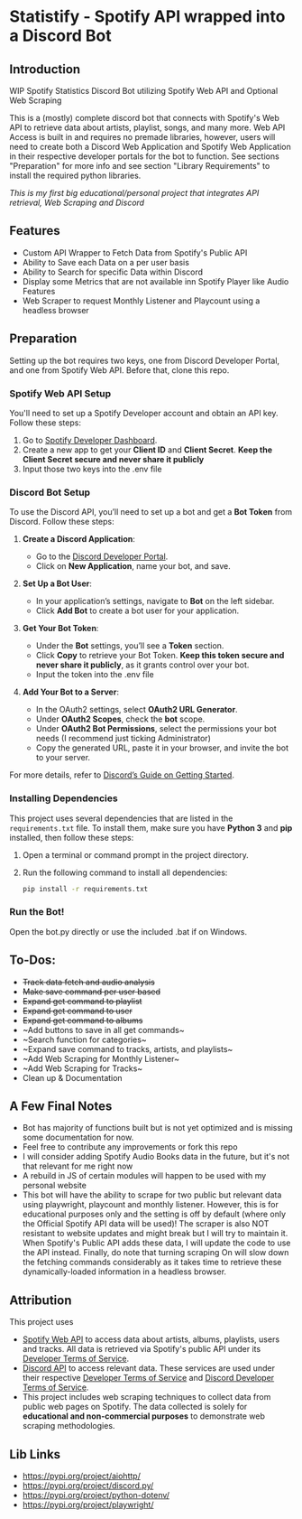 # Statistify - Spotify API wrapped into a Discord Bot

## Introduction
WIP Spotify Statistics Discord Bot utilizing Spotify Web API and Optional Web Scraping

This is a (mostly) complete discord bot that connects with Spotify's Web API to retrieve data about artists, playlist, songs, and many more. Web API Access is built in and requires no premade libraries, however, users will need to create both a Discord Web Application and Spotify Web Application in their respective developer portals for the bot to function. See sections "Preparation" for more info and see section "Library Requirements" to install the required python libraries.

*This is my first big educational/personal project that integrates API retrieval, Web Scraping and Discord*

## Features
+ Custom API Wrapper to Fetch Data from Spotify's Public API
+ Ability to Save each Data on a per user basis
+ Ability to Search for specific Data within Discord
+ Display some Metrics that are not available inn Spotify Player like Audio Features
+ Web Scraper to request Monthly Listener and Playcount using a headless browser

## Preparation
Setting up the bot requires two keys, one from Discord Developer Portal, and one from Spotify Web API. Before that, clone this repo.

### Spotify Web API Setup
You'll need to set up a Spotify Developer account and obtain an API key. Follow these steps:

1. Go to [Spotify Developer Dashboard](https://developer.spotify.com/dashboard/).
2. Create a new app to get your **Client ID** and **Client Secret**. **Keep the Client Secret secure and never share it publicly**
3. Input those two keys into the .env file

### Discord Bot Setup
To use the Discord API, you’ll need to set up a bot and get a **Bot Token** from Discord. Follow these steps:

1. **Create a Discord Application**:
   - Go to the [Discord Developer Portal](https://discord.com/developers/applications).
   - Click on **New Application**, name your bot, and save.

2. **Set Up a Bot User**:
   - In your application’s settings, navigate to **Bot** on the left sidebar.
   - Click **Add Bot** to create a bot user for your application.

3. **Get Your Bot Token**:
   - Under the **Bot** settings, you’ll see a **Token** section.
   - Click **Copy** to retrieve your Bot Token. **Keep this token secure and never share it publicly**, as it grants control over your bot.
   - Input the token into the .env file

4. **Add Your Bot to a Server**:
   - In the OAuth2 settings, select **OAuth2 URL Generator**.
   - Under **OAuth2 Scopes**, check the **bot** scope.
   - Under **OAuth2 Bot Permissions**, select the permissions your bot needs (I recommend just ticking Administrator)
   - Copy the generated URL, paste it in your browser, and invite the bot to your server.

For more details, refer to [Discord’s Guide on Getting Started](https://discord.com/developers/docs/getting-started).

### Installing Dependencies

This project uses several dependencies that are listed in the `requirements.txt` file. To install them, make sure you have **Python 3** and **pip** installed, then follow these steps:

1. Open a terminal or command prompt in the project directory.
2. Run the following command to install all dependencies:

   ```bash
   pip install -r requirements.txt

### Run the Bot!

Open the bot.py directly or use the included .bat if on Windows.

## To-Dos:
+ ~~Track data fetch and audio analysis~~
+ ~~Make save command per user based~~
+ ~~Expand get command to playlist~~
+ ~~Expand get command to user~~
+ ~~Expand get command to albums~~
+ ~Add buttons to save in all get commands~
+ ~Search function for categories~
+ ~Expand save command to tracks, artists, and playlists~
+ ~Add Web Scraping for Monthly Listener~
+ ~Add Web Scraping for Tracks~
+ Clean up & Documentation

## A Few Final Notes
+ Bot has majority of functions built but is not yet optimized and is missing some documentation for now.
+ Feel free to contribute any improvements or fork this repo
+ I will consider adding Spotify Audio Books data in the future, but it's not that relevant for me right now
+ A rebuild in JS of certain modules will happen to be used with my personal website
+ This bot will have the ability to scrape for two public but relevant data using playwright, playcount and monthly listener. However, this is for educational purposes only and the setting is off by default (where only the Official Spotify API data will be used)! The scraper is also NOT resistant to website updates and might break but I will try to maintain it. When Spotify's Public API adds these data, I will update the code to use the API instead. Finally, do note that turning scraping On will slow down the fetching commands considerably as it takes time to retrieve these dynamically-loaded information in a headless browser.

## Attribution
This project uses
+ [Spotify Web API](https://developer.spotify.com/documentation/web-api/) to access data about artists, albums, playlists, users and tracks. All data is retrieved via Spotify's public API under its [Developer Terms of Service](https://developer.spotify.com/terms/).
+ [Discord API](https://discord.com/developers/docs/intro) to access relevant data. These services are used under their respective [Developer Terms of Service](https://developer.spotify.com/terms/) and [Discord Developer Terms of Service](https://discord.com/developers/docs/policies-and-agreements).
+ This project includes web scraping techniques to collect data from public web pages on Spotify. The data collected is solely for **educational and non-commercial purposes** to demonstrate web scraping methodologies.

## Lib Links 
* https://pypi.org/project/aiohttp/
* https://pypi.org/project/discord.py/
* https://pypi.org/project/python-dotenv/
* https://pypi.org/project/playwright/